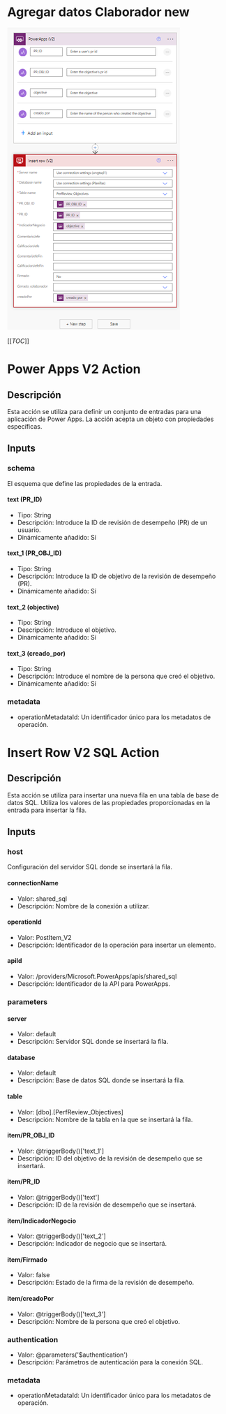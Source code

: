 # Agregar datos Claborador new

![datoscolab](../../screenshots/Flujos/Almacenar%20datos%20colaborador/Almacenar%20dat%20colab.png)


[[_TOC_]]

# Power Apps V2 Action

## Descripción

Esta acción se utiliza para definir un conjunto de entradas para una aplicación de Power Apps. La acción acepta un objeto con propiedades específicas.

## Inputs

### schema

El esquema que define las propiedades de la entrada.

#### text (PR_ID)

- Tipo: String
- Descripción: Introduce la ID de revisión de desempeño (PR) de un usuario.
- Dinámicamente añadido: Sí

#### text_1 (PR_OBJ_ID)

- Tipo: String
- Descripción: Introduce la ID de objetivo de la revisión de desempeño (PR).
- Dinámicamente añadido: Sí

#### text_2 (objective)

- Tipo: String
- Descripción: Introduce el objetivo.
- Dinámicamente añadido: Sí

#### text_3 (creado_por)

- Tipo: String
- Descripción: Introduce el nombre de la persona que creó el objetivo.
- Dinámicamente añadido: Sí

### metadata

- operationMetadataId: Un identificador único para los metadatos de operación.

# Insert Row V2 SQL Action

## Descripción

Esta acción se utiliza para insertar una nueva fila en una tabla de base de datos SQL. Utiliza los valores de las propiedades proporcionadas en la entrada para insertar la fila.

## Inputs

### host

Configuración del servidor SQL donde se insertará la fila.

#### connectionName

- Valor: shared_sql
- Descripción: Nombre de la conexión a utilizar.

#### operationId

- Valor: PostItem_V2
- Descripción: Identificador de la operación para insertar un elemento.

#### apiId

- Valor: /providers/Microsoft.PowerApps/apis/shared_sql
- Descripción: Identificador de la API para PowerApps.

### parameters

#### server

- Valor: default
- Descripción: Servidor SQL donde se insertará la fila.

#### database

- Valor: default
- Descripción: Base de datos SQL donde se insertará la fila.

#### table

- Valor: [dbo].[PerfReview_Objectives]
- Descripción: Nombre de la tabla en la que se insertará la fila.

#### item/PR_OBJ_ID

- Valor: @triggerBody()['text_1']
- Descripción: ID del objetivo de la revisión de desempeño que se insertará.

#### item/PR_ID

- Valor: @triggerBody()['text']
- Descripción: ID de la revisión de desempeño que se insertará.

#### item/IndicadorNegocio

- Valor: @triggerBody()['text_2']
- Descripción: Indicador de negocio que se insertará.

#### item/Firmado

- Valor: false
- Descripción: Estado de la firma de la revisión de desempeño.

#### item/creadoPor

- Valor: @triggerBody()['text_3']
- Descripción: Nombre de la persona que creó el objetivo.

### authentication

- Valor: @parameters('$authentication')
- Descripción: Parámetros de autenticación para la conexión SQL.

### metadata

- operationMetadataId: Un identificador único para los metadatos de operación.
